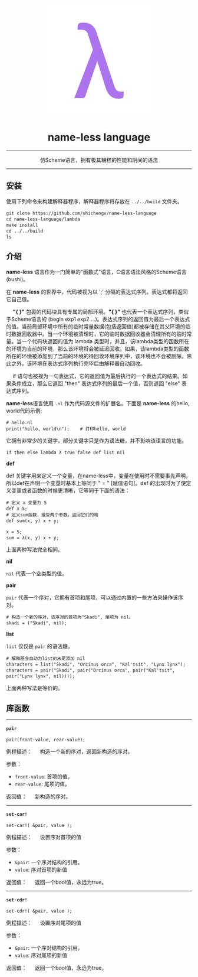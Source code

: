 <p align="center">
  <img src="./img/lambda.png" />
</p>

# <center> name-less language

***

<center>仿Scheme语言，拥有极其糟糕的性能和阴间的语法</center>

***

## 安装

使用下列命令来构建解释器程序，解释器程序将存放在 `../../build` 文件夹。
```
git clone https://github.com/shichengv/name-less-language
cd name-less-language/lambda
make install
cd ../../build
ls
```

## 介绍

**name-less** 语言作为一门简单的"函数式"语言，C语言语法风格的Scheme语言(bushi)。

在 **name-less** 的世界中，代码被视为以 ';' 分隔的表达式序列。表达式都将返回它自己值。 

&emsp; **"\{ }"** 包裹的代码块具有专属的局部环境。**"\{ }"** 也代表一个表达式序列，类似于Scheme语言的 (begin exp1 exp2 ...)。表达式序列的返回值为最后一个表达式的值。当前局部环境中所有的临时常量数据(包括返回值)都被存储在其父环境的临时数据回收器中。当一个环境被清理时，它的临时数据回收器会清理所有的临时常量。当一个代码块返回的值为 lambda 类型时，并且，该lambda类型的函数所在的环境为当前的环境，那么该环境将会被延迟回收。如果，该lambda类型的函数所在的环境被添加到了当前的环境的待回收环境序列中，该环境也不会被删除。除此之外，该环境在表达式序列执行完毕后由解释器自动回收。

&emsp; if 语句也被视为一句表达式，它的返回值为最后执行的一个表达式的结果。如果条件成立，那么它返回 "then" 表达式序列的最后一个值，否则返回 "else" 表达式序列。

**name-less**语言使用 `.nl` 作为代码源文件的扩展名。下面是 **name-less** 的hello, world代码示例:

```
# hello.nl
print("hello, world\n");	# 打印hello, world
```

它拥有非常少的关键字，部分关键字只是作为语法糖，并不影响该语言的功能。
```
if then else lambda λ true false def list nil
```

**def**

def 关键字用来定义一个变量，在name-less中，变量在使用时不需要事先声明，所以def在声明一个变量时基本上等同于 " = " [赋值语句]。def 的出现时为了使定义变量或者函数的时候更清晰，它等同于下面的语法：
```
# 定义 x 变量为 5
def x 5;
# 定义sum函数，接受两个参数，返回它们的和
def sum(x, y) x + y;
```

```
x = 5;
sum = λ(x, y) x + y;
```
上面两种写法完全相同。


**nil**

`nil` 代表一个空类型的值。

**pair**

`pair` 代表一个序对，它拥有首项和尾项，可以通过内置的一些方法来操作该序对。
```
# 构造一个新的序对，该序对的首项为"Skadi", 尾项为 nil。
skadi = ("Skadi", nil); 
```

**list**

`list` 仅仅是 `pair` 的语法糖。

```
# 解释器会自动为list的末尾添加 nil
characters = list("Skadi", "Orcinus orca", "Kal'tsit", "Lynx lynx");
characters = pair("Skadi", pair("Orcinus orca", pair("Kal'tsit", pair("Lynx lynx", nil))));
```

上面两种写法是等价的。

## 库函数

***

**`pair`**

```
pair(front-value, rear-value);
```
例程描述：
&emsp; 构造一个新的序对，返回新构造的序对。

参数：
 - `front-value`: 首项的值。
 - `rear-value`: 尾项的值。

返回值：
&emsp; 新构造的序对。

***

**`set-car!`**

```
set-car!( &pair, value );
```

例程描述：
&emsp; 设置序对首项的值

参数：
  - `&pair`: 一个序对结构的引用。
  - `value`: 序对首项的新值

返回值：
&emsp; 返回一个bool值，永远为true。

***

**`set-cdr!`**

```
set-cdr!( &pair, value );
```

例程描述：
&emsp; 设置序对尾项的值

参数：
  - `&pair`: 一个序对结构的引用。
  - `value`: 序对尾项的新值

返回值：
&emsp; 返回一个bool值，永远为true。
